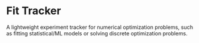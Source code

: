 # Fit Tracker

A lightweight experiment tracker for numerical optimization problems, such as fitting statistical/ML models or solving discrete optimization problems.
 
